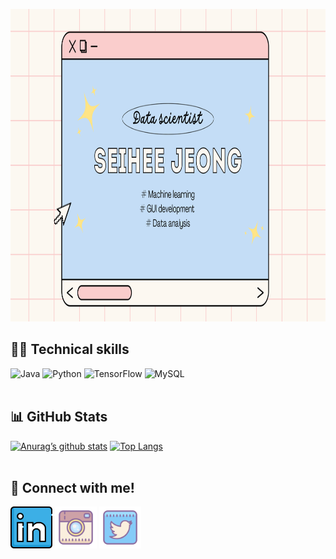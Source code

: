

<!--
**jseihee/jseihee** is a ✨ _special_ ✨ repository because its `README.md` (this file) appears on your GitHub profile.



Here are some ideas to get you started:

- 🔭 I’m currently working on ...
- 🌱 I’m currently learning ...
- 👯 I’m looking to collaborate on ...
- 🤔 I’m looking for help with ...
- 💬 Ask me about ...
- 📫 How to reach me: ...
- 😄 Pronouns: ...
- ⚡ Fun fact: ...
-->

<!-- Main Banner -->
<p align="center"><img src="github_banner.png" width="1000" height="500" alt="banner"/></p>

<!-- Badges -->
## 👩‍💻 Technical skills

![Java](https://img.shields.io/badge/java-%23ED8B00.svg?style=for-the-badge&logo=java&logoColor=white)
![Python](https://img.shields.io/badge/python-3670A0?style=for-the-badge&logo=python&logoColor=ffdd54)
![TensorFlow](https://img.shields.io/badge/TensorFlow-FF6F00?style=for-the-badge&logo=tensorflow&logoColor=white)
![MySQL](https://img.shields.io/badge/MySQL-005C84?style=for-the-badge&logo=mysql&logoColor=white)
<br><br>

<!-- GitHub Stats -->
## 📊 GitHub Stats
[![Anurag’s github stats](https://github-readme-stats.vercel.app/api?username=jseihee)](https://github.com/jseihee)
[![Top Langs](https://github-readme-stats.vercel.app/api/top-langs/?username=jseihee&layout=compact)](https://github.com/jseihee)
<br><br>

<!-- Media links -->
## 🤝 Connect with me!
<a href="https://www.linkedin.com/in/seihee-jeong-236136221/"><img align=”left” src="linkedin_icon.png" alt="icon | LinkedIn" width="67"/></a>
<a href="https://www.instagram.com/nrnflowers/"><img align=”left” src="instagram_icon.png" alt="icon | Instagram" width="67"/></a>
<a href="https://www.twitter.com/nrnflowers/"><img align=”left” src="twitter_icon.png" alt="icon | Twitter" width="67"/></a>

